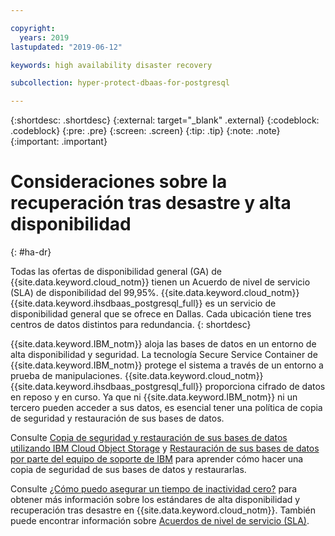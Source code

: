 ```yaml
---

copyright:
  years: 2019
lastupdated: "2019-06-12"

keywords: high availability disaster recovery

subcollection: hyper-protect-dbaas-for-postgresql

---
```


{:shortdesc: .shortdesc}
{:external: target="_blank" .external}
{:codeblock: .codeblock}
{:pre: .pre}
{:screen: .screen}
{:tip: .tip}
{:note: .note}
{:important: .important}

# Consideraciones sobre la recuperación tras desastre y alta disponibilidad
{: #ha-dr}

Todas las ofertas de disponibilidad general (GA) de {{site.data.keyword.cloud_notm}} tienen un Acuerdo de nivel de servicio (SLA) de disponibilidad del 99,95%. {{site.data.keyword.cloud_notm}} {{site.data.keyword.ihsdbaas_postgresql_full}} es un servicio de disponibilidad general que se ofrece en Dallas. Cada ubicación tiene tres centros de datos distintos para redundancia.
{: shortdesc}

{{site.data.keyword.IBM_notm}} aloja las bases de datos en un entorno de alta disponibilidad y seguridad. La tecnología Secure Service Container de {{site.data.keyword.IBM_notm}} protege el sistema a través de un entorno a prueba de manipulaciones. {{site.data.keyword.cloud_notm}} {{site.data.keyword.ihsdbaas_postgresql_full}} proporciona cifrado de datos en reposo y en curso. Ya que ni {{site.data.keyword.IBM_notm}} ni un tercero pueden acceder a sus datos, es esencial tener una política de copia de seguridad y restauración de sus bases de datos.

Consulte [Copia de seguridad y restauración de sus bases de datos utilizando IBM Cloud Object Storage](/docs/services/hyper-protect-dbaas-for-postgresql?topic=hyper-protect-dbaas-for-postgresql-backup_postgresql_databases) y [Restauración de sus bases de datos por parte del equipo de soporte de IBM](/docs/services/hyper-protect-dbaas-for-postgresql?topic=hyper-protect-dbaas-for-postgresql-restore_postgresql_databases) para aprender cómo hacer una copia de seguridad de sus bases de datos y restaurarlas.

Consulte [¿Cómo puedo asegurar un tiempo de inactividad cero?](/docs/overview?topic=overview-zero-downtime#zero-downtime) para obtener más información sobre los estándares de alta disponibilidad y recuperación tras desastre en {{site.data.keyword.cloud_notm}}. También puede encontrar información sobre [Acuerdos de nivel de servicio (SLA)](/docs/overview?topic=overview-zero-downtime#SLAs).
